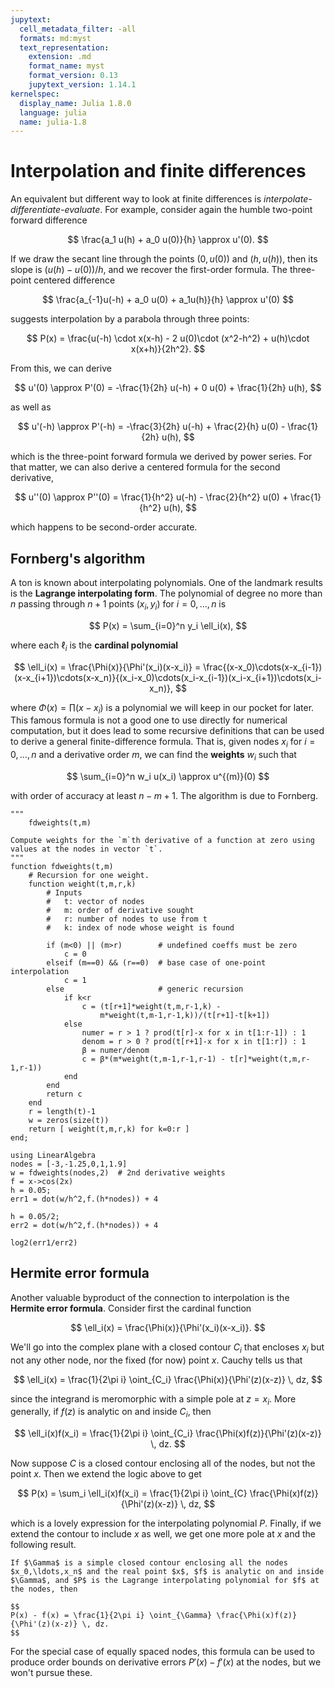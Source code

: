 ```yaml
---
jupytext:
  cell_metadata_filter: -all
  formats: md:myst
  text_representation:
    extension: .md
    format_name: myst
    format_version: 0.13
    jupytext_version: 1.14.1
kernelspec:
  display_name: Julia 1.8.0
  language: julia
  name: julia-1.8
---
```


# Interpolation and finite differences

An equivalent but different way to look at finite differences is *interpolate-differentiate-evaluate*. For example, consider again the humble two-point forward difference

$$
\frac{a_1 u(h) + a_0 u(0)}{h}  \approx u'(0). 
$$

If we draw the secant line through the points $(0,u(0))$ and $(h,u(h))$, then its slope is $(u(h)-u(0))/h$, and we recover the first-order formula. The three-point centered difference 

$$
\frac{a_{-1}u(-h) + a_0 u(0) + a_1u(h)}{h} \approx u'(0) 
$$

suggests interpolation by a parabola through three points:

$$
P(x) = \frac{u(-h) \cdot x(x-h) - 2 u(0)\cdot (x^2-h^2) + u(h)\cdot x(x+h)}{2h^2}. 
$$

From this, we can derive

$$
u'(0) \approx P'(0) = -\frac{1}{2h} u(-h) + 0 u(0) + \frac{1}{2h} u(h), 
$$

as well as

$$
u'(-h) \approx P'(-h) = -\frac{3}{2h} u(-h) + \frac{2}{h} u(0) - \frac{1}{2h} u(h), 
$$

which is the three-point forward formula we derived by power series. For that matter, we can also derive a centered formula for the second derivative,

$$
u''(0) \approx P''(0) = \frac{1}{h^2} u(-h) - \frac{2}{h^2} u(0) + \frac{1}{h^2} u(h),
$$

which happens to be second-order accurate.

## Fornberg's algorithm

A ton is known about interpolating polynomials. One of the landmark results is the **Lagrange interpolating form**. The polynomial of degree no more than $n$ passing through $n+1$ points $(x_i,y_i)$ for $i=0,\ldots,n$ is 

$$
P(x) = \sum_{i=0}^n y_i \ell_i(x), 
$$

where each $\ell_i$ is the **cardinal polynomial** 

$$
\ell_i(x) = \frac{\Phi(x)}{\Phi'(x_i)(x-x_i)} = \frac{(x-x_0)\cdots(x-x_{i-1})(x-x_{i+1})\cdots(x-x_n)}{(x_i-x_0)\cdots(x_i-x_{i-1})(x_i-x_{i+1})\cdots(x_i-x_n)},
$$

where $\Phi(x)=\prod (x-x_i)$ is a polynomial we will keep in our pocket for later. This famous formula is not a good one to use directly for numerical computation, but it does lead to some recursive definitions that can be used to derive a general finite-difference formula. That is, given nodes $x_i$ for $i=0,\ldots,n$ and a derivative order $m$, we can find the **weights** $w_i$ such that

$$
\sum_{i=0}^n w_i u(x_i) \approx u^{(m)}(0)
$$

with order of accuracy at least $n-m+1$. The algorithm is due to Fornberg.

```{code-cell} julia
"""
    fdweights(t,m)

Compute weights for the `m`th derivative of a function at zero using
values at the nodes in vector `t`.
"""
function fdweights(t,m)
    # Recursion for one weight. 
    function weight(t,m,r,k)
        # Inputs
        #   t: vector of nodes 
        #   m: order of derivative sought 
        #   r: number of nodes to use from t 
        #   k: index of node whose weight is found

        if (m<0) || (m>r)        # undefined coeffs must be zero
            c = 0
        elseif (m==0) && (r==0)  # base case of one-point interpolation
            c = 1
        else                     # generic recursion
            if k<r
                c = (t[r+1]*weight(t,m,r-1,k) -
                    m*weight(t,m-1,r-1,k))/(t[r+1]-t[k+1])
            else
                numer = r > 1 ? prod(t[r]-x for x in t[1:r-1]) : 1
                denom = r > 0 ? prod(t[r+1]-x for x in t[1:r]) : 1
                β = numer/denom
                c = β*(m*weight(t,m-1,r-1,r-1) - t[r]*weight(t,m,r-1,r-1))
            end
        end
        return c
    end
    r = length(t)-1
    w = zeros(size(t))
    return [ weight(t,m,r,k) for k=0:r ]
end;
```


```{code-cell} julia
using LinearAlgebra
nodes = [-3,-1.25,0,1,1.9]
w = fdweights(nodes,2)  # 2nd derivative weights
f = x->cos(2x)
h = 0.05; 
err1 = dot(w/h^2,f.(h*nodes)) + 4
```

```{code-cell}
h = 0.05/2; 
err2 = dot(w/h^2,f.(h*nodes)) + 4
```

```{code-cell}
log2(err1/err2)
```

## Hermite error formula

Another valuable byproduct of the connection to interpolation is the **Hermite error formula**. Consider first the cardinal function 

$$
\ell_i(x) = \frac{\Phi(x)}{\Phi'(x_i)(x-x_i)}. 
$$

We'll go into the complex plane with a closed contour $C_i$ that encloses $x_i$ but not any other node, nor the fixed (for now) point $x$. Cauchy tells us that

$$
\ell_i(x) = \frac{1}{2\pi i} \oint_{C_i} \frac{\Phi(x)}{\Phi'(z)(x-z)} \, dz,
$$

since the integrand is meromorphic with a simple pole at $z=x_i$. More generally, if $f(z)$ is analytic on and inside $C_i$, then

$$
\ell_i(x)f(x_i) = \frac{1}{2\pi i} \oint_{C_i} \frac{\Phi(x)f(z)}{\Phi'(z)(x-z)} \, dz.
$$

Now suppose $C$ is a closed contour enclosing all of the nodes, but not the point $x$. Then we extend the logic above to get 

$$
P(x) = \sum_i \ell_i(x)f(x_i) = \frac{1}{2\pi i} \oint_{C} \frac{\Phi(x)f(z)}{\Phi'(z)(x-z)} \, dz,
$$

which is a lovely expression for the interpolating polynomial $P$. Finally, if we extend the contour to include $x$ as well, we get one more pole at $x$ and the following result.

```{prf:theorem} Hermite error formula
If $\Gamma$ is a simple closed contour enclosing all the nodes $x_0,\ldots,x_n$ and the real point $x$, $f$ is analytic on and inside $\Gamma$, and $P$ is the Lagrange interpolating polynomial for $f$ at the nodes, then 

$$
P(x) - f(x) = \frac{1}{2\pi i} \oint_{\Gamma} \frac{\Phi(x)f(z)}{\Phi'(z)(x-z)} \, dz. 
$$
```

For the special case of equally spaced nodes, this formula can be used to produce order bounds on derivative errors $P'(x)-f'(x)$ at the nodes, but we won't pursue these.